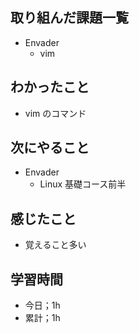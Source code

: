 ## 取り組んだ課題一覧

- Envader
  - vim

## わかったこと

- vim のコマンド

## 次にやること

- Envader
  - Linux 基礎コース前半

## 感じたこと

- 覚えること多い

## 学習時間

- 今日；1h
- 累計；1h
